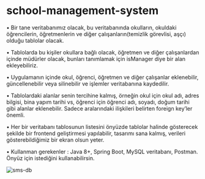 # school-management-system

•	Bir tane veritabanımız olacak, bu veritabanında okulların, okuldaki öğrencilerin, öğretmenlerin ve diğer çalışanların(temizlik görevlisi, aşçı) olduğu tablolar olacak.

•	Tablolarda bu kişiler okullara bağlı olacak, öğretmen ve diğer çalışanlardan içinde müdürler olacak, bunları tanımlamak için isManager diye bir alan ekleyebiliriz.

•	Uygulamanın içinde okul, öğrenci, öğretmen ve diğer çalışanlar eklenebilir, güncellenebilir veya silinebilir ve işlemler veritabanına kaydedilir.

•	Tablolardaki alanlar senin tercihine kalmış, örneğin okul için okul adı, adres bilgisi, bina yapım tarihi vs, öğrenci için öğrenci adı, soyadı, doğum tarihi gibi alanlar eklenebilir. Sadece aralarındaki ilişkileri belirten foreign key’ler önemli.

•	Her bir veritabanı tablosunun listesini önyüzde tablolar halinde gösterecek şekilde bir frontend geliştirmesi yapılabilir, tasarımı sana kalmış, verileri gösterebildiğimiz bir ekran olsun yeter.

•	Kullanman gerekenler : Java 8+, Spring Boot, MySQL veritabanı, Postman. Önyüz için istediğini kullanabilirsin.



![sms-db](https://github.com/kadirulge/school-management-system/assets/79600324/030ef3b3-de6d-41df-9006-6a5efd3e5054)
